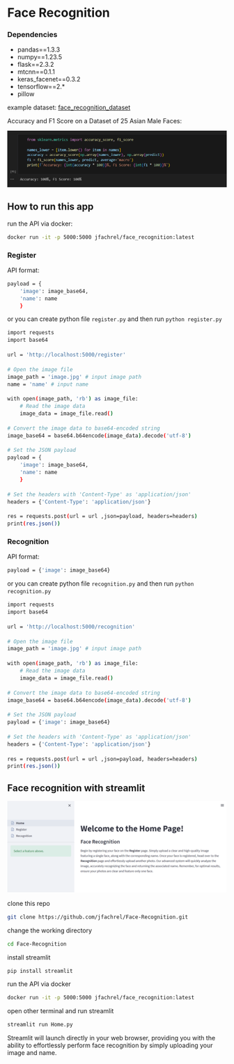 # Face Recognition

### Dependencies
- pandas==1.3.3
- numpy==1.23.5
- flask==2.3.2
- mtcnn==0.1.1
- keras_facenet==0.3.2
- tensorflow==2.*
- pillow

example dataset: [face_recognition_dataset](https://drive.google.com/drive/folders/1uqJ0OP0RtV9hAuqQ4FMzM3nJL7YRJDT_?usp=sharing)

Accuracy and F1 Score on a Dataset of 25 Asian Male Faces:

<img src="https://github.com/jfachrel/Face-Recognition/blob/main/assets/accuracy%20and%20f1%20score.png">

## How to run this app

run the API via docker:
```bash
docker run -it -p 5000:5000 jfachrel/face_recognition:latest
```

### Register

API format:

```bash
payload = {
    'image': image_base64,
    'name': name
    }
```

or you can create python file `register.py` and then run `python register.py`

```bash
import requests
import base64

url = 'http://localhost:5000/register'

# Open the image file
image_path = 'image.jpg' # input image path
name = 'name' # input name

with open(image_path, 'rb') as image_file:
    # Read the image data
    image_data = image_file.read()

# Convert the image data to base64-encoded string
image_base64 = base64.b64encode(image_data).decode('utf-8')

# Set the JSON payload
payload = {
    'image': image_base64,
    'name': name
    }

# Set the headers with 'Content-Type' as 'application/json'
headers = {'Content-Type': 'application/json'}

res = requests.post(url = url ,json=payload, headers=headers)
print(res.json()) 
 ```

### Recognition

API format:

```bash
payload = {'image': image_base64}
```

or you can create python file `recognition.py` and then run `python recognition.py`

```bash
import requests
import base64

url = 'http://localhost:5000/recognition'

# Open the image file
image_path = 'image.jpg' # input image path

with open(image_path, 'rb') as image_file:
    # Read the image data
    image_data = image_file.read()

# Convert the image data to base64-encoded string
image_base64 = base64.b64encode(image_data).decode('utf-8')

# Set the JSON payload
payload = {'image': image_base64}

# Set the headers with 'Content-Type' as 'application/json'
headers = {'Content-Type': 'application/json'}

res = requests.post(url = url ,json=payload, headers=headers)
print(res.json())
 ```

## Face recognition with streamlit

<img src="https://github.com/jfachrel/Face-Recognition/blob/main/assets/streamlit.png">

clone this repo
```bash
git clone https://github.com/jfachrel/Face-Recognition.git
```

change the working directory
```bash
cd Face-Recognition
```

install streamlit
```bash
pip install streamlit
```

run the API via docker
```bash
docker run -it -p 5000:5000 jfachrel/face_recognition:latest
```

open other terminal and run streamlit
```bash
streamlit run Home.py
```

Streamlit will launch directly in your web browser, providing you with the ability to effortlessly perform face recognition by simply uploading your image and name.

